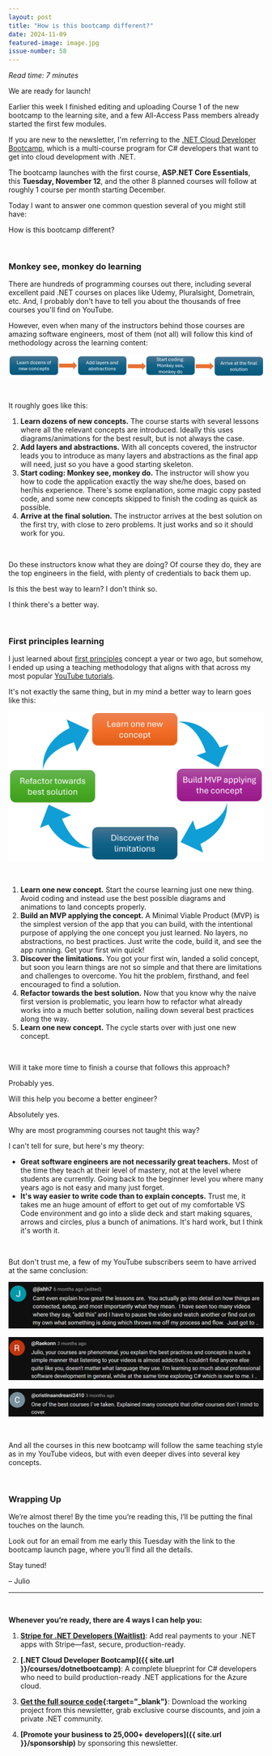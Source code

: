 ```yaml
---
layout: post
title: "How is this bootcamp different?"
date: 2024-11-09
featured-image: image.jpg
issue-number: 58
---
```


*Read time: 7 minutes*
​

We are ready for launch! 

Earlier this week I finished editing and uploading Course 1 of the new bootcamp to the learning site, and a few All-Access Pass members already started the first few modules. 

If you are new to the newsletter, I'm referring to the [.NET Cloud Developer Bootcamp](https://juliocasal.com/courses/dotnetbootcamp), which is a multi-course program for C# developers that want to get into cloud development with .NET.

The bootcamp launches with the first course, **ASP.NET Core Essentials**, this **Tuesday, November 12**, and the other 8 planned courses will follow at roughly 1 course per month starting December.

Today I want to answer one common question several of you might still have: 

How is this bootcamp different?

​

### **Monkey see, monkey do learning**
There are hundreds of programming courses out there, including several excellent paid .NET courses on places like Udemy, Pluralsight, Dometrain, etc. And, I probably don't have to tell you about the thousands of free courses you'll find on YouTube. 

However, even when many of the instructors behind those courses are amazing software engineers, most of them (not all) will follow this kind of methodology across the learning content:


![](/assets/images/2024-11-09/4ghDFAZYvbFtvU3CTR72ZN-kE4Ug3DfkwAUEBZ7m3R9x1.jpeg)

​

It roughly goes like this:

1.  <span>**Learn dozens of new concepts.** The course starts with several lessons where all the relevant concepts are introduced. Ideally this uses diagrams/animations for the best result, but is not always the case.</span>
2.  <span>**Add layers and abstractions.** With all concepts covered, the instructor leads you to introduce as many layers and abstractions as the final app will need, just so you have a good starting skeleton.</span>
3.  <span>**Start coding: Monkey see, monkey do.** The instructor will show you how to code the application exactly the way she/he does, based on her/his experience. There's some explanation, some magic copy pasted code, and some new concepts skipped to finish the coding as quick as possible.</span>
4.  <span>**Arrive at the final solution.** The instructor arrives at the best solution on the first try, with close to zero problems. It just works and so it should work for you.</span>

​

Do these instructors know what they are doing? Of course they do, they are the top engineers in the field, with plenty of credentials to back them up.

Is this the best way to learn? I don't think so. 

I think there's a better way.

​

### **First principles learning**
I just learned about [first principles](https://jamesclear.com/first-principles) concept a year or two ago, but somehow, I ended up using a teaching methodology that aligns with that across my most popular [YouTube tutorials](https://www.youtube.com/@juliocasal).

It's not exactly the same thing, but in my mind a better way to learn goes like this:


![](/assets/images/2024-11-09/4ghDFAZYvbFtvU3CTR72ZN-4nXiC21LapH6qJP7CLmufd.jpeg)

​

1.  <span>**Learn one new concept.** Start the course learning just one new thing. Avoid coding and instead use the best possible diagrams and animations to land concepts properly.</span>
2.  <span>**Build an MVP applying the concept.** A Minimal Viable Product (MVP) is the simplest version of the app that you can build, with the intentional purpose of applying the one concept you just learned. No layers, no abstractions, no best practices. Just write the code, build it, and see the app running. Get your first win quick!</span>
3.  <span>**Discover the limitations.** You got your first win, landed a solid concept, but soon you learn things are not so simple and that there are limitations and challenges to overcome. You hit the problem, firsthand, and feel encouraged to find a solution.</span>
4.  <span>**Refactor towards the best solution.** Now that you know why the naive first version is problematic, you learn how to refactor what already works into a much better solution, nailing down several best practices along the way.</span>
5.  <span>**Learn one new concept.** The cycle starts over with just one new concept.</span>

​

Will it take more time to finish a course that follows this approach?

Probably yes.

Will this help you become a better engineer?

Absolutely yes.

Why are most programming courses not taught this way?

I can't tell for sure, but here's my theory:

*   <span>**Great software engineers are not necessarily great teachers.** Most of the time they teach at their level of mastery, not at the level where students are currently. Going back to the beginner level you where many years ago is not easy and many just forget.</span>
*   <span>**It's way easier to write code than to explain concepts.** Trust me, it takes me an huge amount of effort to get out of my comfortable VS Code environment and go into a slide deck and start making squares, arrows and circles, plus a bunch of animations. It's hard work, but I think it's worth it.</span>

​

But don't trust me, a few of my YouTube subscribers seem to have arrived at the same conclusion:


![](/assets/images/2024-11-09/4ghDFAZYvbFtvU3CTR72ZN-jap9UTJF2tdMx4vzRjkYwu.jpeg)

![](/assets/images/2024-11-09/4ghDFAZYvbFtvU3CTR72ZN-k1ZXLtL4jXkjNB6Aic6zHb.jpeg)

![](/assets/images/2024-11-09/4ghDFAZYvbFtvU3CTR72ZN-bo1zY4XD79knz7PbuHXDbK.jpeg)

​

And all the courses in this new bootcamp will follow the same teaching style as in my YouTube videos, but with even deeper dives into several key concepts.

​

### **Wrapping Up**
We’re almost there! By the time you’re reading this, I’ll be putting the final touches on the launch.

Look out for an email from me early this Tuesday with the link to the bootcamp launch page, where you’ll find all the details.

Stay tuned!

– Julio

---


<br/>


**Whenever you’re ready, there are 4 ways I can help you:**

1. **[​Stripe for .NET Developers (Waitlist)​](https://juliocasal.com/waitlist)**: Add real payments to your .NET apps with Stripe—fast, secure, production-ready.

2. **[.NET Cloud Developer Bootcamp]({{ site.url }}/courses/dotnetbootcamp)**: A complete blueprint for C# developers who need to build production-ready .NET applications for the Azure cloud.

3. **​[​Get the full source code](https://www.patreon.com/juliocasal){:target="_blank"}**: Download the working project from this newsletter, grab exclusive course discounts, and join a private .NET community.

4. **[Promote your business to 25,000+ developers]({{ site.url }}/sponsorship)** by sponsoring this newsletter.